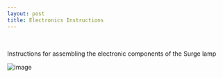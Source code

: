 ```yaml
---
layout: post
title: Electronics Instructions
---
```

<br>
<p>Instructions for assembling the electronic components of the Surge lamp </p>


![image]({{site.baseurl}}/images/electronicsassembly.png) 
